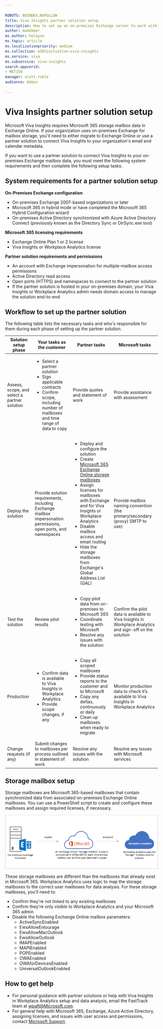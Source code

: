 ```yaml
---

ROBOTS: NOINDEX,NOFOLLOW
title: Viva Insights partner solution setup
description: How to set up an on-premises Exchange server to work with Microsoft Viva Insights in Workplace Analytics
author: madehmer
ms.author: helayne
ms.topic: article
ms.localizationpriority: medium 
ms.collection: m365initiative-viva-insights 
ms.service: viva 
ms.subservice: viva-insights 
search.appverid: 
- MET150 
manager: scott.ruble
audience: Admin

---
```

# Viva Insights partner solution setup

Microsoft Viva Insights requires Microsoft 365 storage mailbox data in Exchange Online. If your organization uses on-premises Exchange for mailbox storage, you'll need to either migrate to Exchange Online or use a partner solution to connect Viva Insights to your organization's email and calendar metadata.

If you want to use a partner solution to connect Viva Insights to your on-premises Exchange mailbox data, you must meet the following system requirements and then complete the following setup tasks.

## System requirements for a partner solution setup

**On-Premises Exchange configuration**

* On-premises Exchange 2007-based organizations or later
* Microsoft 365 in hybrid mode or have completed the Microsoft 365 Hybrid Configuration wizard​
* On-premises Active Directory synchronized with Azure Active Directory Connect (previously known as the Directory Sync or DirSync.exe tool)

**Microsoft 365 licensing requirements**

* Exchange Online Plan 1 or 2 license
* Viva Insights or Workplace Analytics license

**Partner solution requirements and permissions**

* An account with Exchange impersonation​ for multiple-mailbox access permissions
* Active Directory read access​
* Open ports (HTTPS) and namespaces to connect to the partner solution
* If the partner solution is hosted in your on-premises domain, your Viva Insights or Workplace Analytics admin needs domain access to manage the solution end-to-end

## Workflow to set up the partner solution

The following table lists the necessary tasks and who's responsible for them during each phase of setting up the partner solution.

|Solution setup phase|Your tasks as the customer|Partner tasks|Microsoft tasks
|--------------------|---------------|-------------|-------------------------|
|Assess, scope, and select a partner solution|<ul><li>Select a partner solution</li><li>Sign applicable contracts</li><li>Confirm scope, including number of mailboxes and time range of data to copy</li></ul>|Provide quotes and statement of work|Provide assistance with assessment|
|Deploy the solution|Provide solution requirements, including Exchange mailbox impersonation permissions, open ports, and namespaces|<ul><li>Deploy and configure the solution​</li><li>Create [Microsoft 365 Exchange Online storage mailboxes​](#storage-mailbox-setup)</li><li>Assign licenses for mailboxes with Exchange and for Viva Insights or Workplace Analytics</li><li>Disable mailbox access and email routing​</li><li>Hide the storage mailboxes from Exchange's Global Address List (GAL)</li></ul>|Provide mailbox naming convention (the primary/secondary (proxy) SMTP to use)
|Test the solution|Review pilot results|<ul><li>Copy pilot data from on-premises to Microsoft 365​​</li><li>Coordinate testing with Microsoft​​</li><li>Resolve any issues with the solution</li></ul>|Confirm the pilot data is available to Viva Insights in Workplace Analytics and sign-off on the solution
|Production|<ul><li>Confirm data is available to Viva Insights in Workplace Analytics</li><li>Provide scope changes, if any</li></ul>|<ul><li>Copy all scoped mailboxes​</li><li>Provide status reports to the customer and to Microsoft​</li><li>Copy any deltas, continuously or daily​</li><li>Clean up mailboxes when ready to migrate</li></ul>|Monitor production data to check it’s available to Viva Insights in Workplace Analytics
|Change requests (if any)|Submit changes to mailboxes per process outlined in statement of work|Resolve any issues with the solution|Resolve any issues with Microsoft services

## Storage mailbox setup

Storage mailboxes are Microsoft 365-based mailboxes that contain synchronized data from associated on-premises Exchange Online mailboxes. You can use a PowerShell script to create and configure these mailboxes and assign required licenses, if necessary.

![Workplace Analytics storage mailboxes.](./images/storage-mailboxes.png)

​These storage mailboxes are different than the mailboxes that already exist in Microsoft 365. Workplace Analytics uses logic to map the storage mailboxes to the correct user mailboxes for data analysis. For these storage mailboxes, you'll need to:

* Confirm they're not linked to any existing mailboxes
* Confirm they're only visible to Workplace Analytics and your Microsoft 365 admin
* Disable the following Exchange Online mailbox parameters:
  * ActiveSyncEnabled
  * EwsAllowEntourage
  * EwsAllowMacOutlook
  * EwsAllowOutlook
  * IMAPEnabled
  * MAPIEnabled
  * POPEnabled
  * OWAEnabled
  * OWAforDevicesEnabled
  * UniversalOutlookEnabled

## How to get help

* For personal guidance with partner solutions or help with Viva Insights in Workplace Analytics setup and data analysis, email the FastTrack team at <wpaft@Microsoft.com>.
* For general help with Microsoft 365, Exchange, Azure Active Directory, assigning licenses, and issues with user access and permissions, contact [Microsoft Support](https://support.microsoft.com/contactus/).
